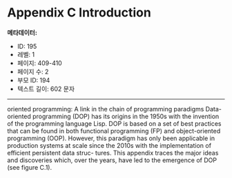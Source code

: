 # Appendix C Introduction

**메타데이터:**
- ID: 195
- 레벨: 1
- 페이지: 409-410
- 페이지 수: 2
- 부모 ID: 194
- 텍스트 길이: 602 문자

---

oriented programming:
A link in the chain of
programming paradigms
Data-oriented programming (DOP) has its origins in the 1950s with the invention
of the programming language Lisp. DOP is based on a set of best practices that can
be found in both functional programming (FP) and object-oriented programming
(OOP). However, this paradigm has only been applicable in production systems at
scale since the 2010s with the implementation of efficient persistent data struc-
tures. This appendix traces the major ideas and discoveries which, over the years,
have led to the emergence of DOP (see figure C.1).